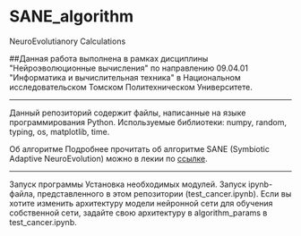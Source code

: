 # SANE_algorithm
NeuroEvolutianory Calculations

##Данная работа выполнена в рамках дисциплины "Нейроэволюционные вычисления" по направлению 09.04.01 "Информатика и вычислительная техника" в Национальном исследовательском Томском Политехническом Университете.

---
Данный репозиторий содержит файлы, написанные на языке программирования Python.
Используемые библиотеки: numpy, random, typing, os, matplotlib, time.

Об алгоритме
Подробнее прочитать об алгоритме SANE (Symbiotic Adaptive NeuroEvolution) можно в лекии по [ссылке](https://drive.google.com/drive/folders/0BxyNF54xzxbifkR4c29LdmpHMVBXZzJ5dGhyZjJ4Unp5OFJKSHJxaTBMN3VnekFQMWgySEU?resourcekey=0-4odvVlqWp2C1p2aV_UDCRg).

---
Запуск программы
Установка необходимых модулей.
Запуск ipynb-файла, представленного в этом репозитории (test_cancer.ipynb).
Если вы хотите изменить архитектуру модели нейронной сети для обучения собственной сети, задайте свою архитектуру в algorithm_params в test_cancer.ipynb.
